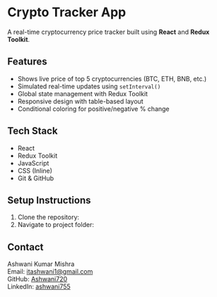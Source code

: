 #  Crypto Tracker App

A real-time cryptocurrency price tracker built using **React** and **Redux Toolkit**.

##  Features

- Shows live price of top 5 cryptocurrencies (BTC, ETH, BNB, etc.)
- Simulated real-time updates using `setInterval()`
- Global state management with Redux Toolkit
- Responsive design with table-based layout
- Conditional coloring for positive/negative % change

## Tech Stack

- React
- Redux Toolkit
- JavaScript
- CSS (Inline)
- Git & GitHub

##  Setup Instructions

1. Clone the repository:
2. Navigate to project folder:


##  Contact

Ashwani Kumar Mishra  
Email: itashwani1@gmail.com  
GitHub: [Ashwani720](https://github.com/Ashwani720)  
LinkedIn: [ashwani755](https://www.linkedin.com/in/ashwani755/)


